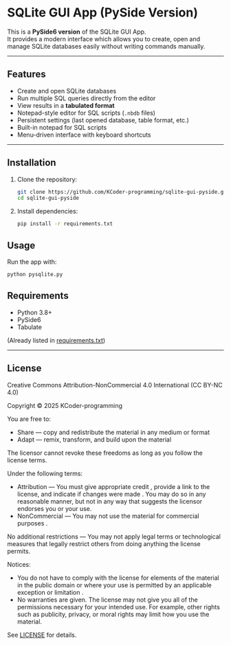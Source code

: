 # SQLite GUI App (PySide Version)

This is a **PySide6 version** of the SQLite GUI App.  
It provides a modern interface which allows you to create, open and manage SQLite databases easily without writing commands manually.

---

## Features
- Create and open SQLite databases
- Run multiple SQL queries directly from the editor
- View results in a **tabulated format**
- Notepad-style editor for SQL scripts (`.nbdb` files)
- Persistent settings (last opened database, table format, etc.)
- Built-in notepad for SQL scripts
- Menu-driven interface with keyboard shortcuts

---

## Installation
1. Clone the repository:
   ```bash
   git clone https://github.com/KCoder-programming/sqlite-gui-pyside.git
   cd sqlite-gui-pyside
   ```
2. Install dependencies:
   ```bash
   pip install -r requirements.txt
   ```

## Usage
Run the app with:
```bash
python pysqlite.py
```

## Requirements
- Python 3.8+
- PySide6
- Tabulate

(Already listed in [requirements.txt](https://github.com/KCoder-programming/sqlite-gui-pyside/blob/main/requirements.txt))

---

## License
Creative Commons Attribution-NonCommercial 4.0 International (CC BY-NC 4.0)

Copyright © 2025 KCoder-programming

You are free to:
- Share — copy and redistribute the material in any medium or format
- Adapt — remix, transform, and build upon the material

The licensor cannot revoke these freedoms as long as you follow the license terms.

Under the following terms:
- Attribution — You must give appropriate credit , provide a link to the license, and indicate if changes were made . You may do so in any reasonable manner, but not in any way that suggests the licensor endorses you or your use.
- NonCommercial — You may not use the material for commercial purposes .

No additional restrictions — You may not apply legal terms or technological measures that legally restrict others from doing anything the license permits.

Notices:
- You do not have to comply with the license for elements of the material in the public domain or where your use is permitted by an applicable exception or limitation .
- No warranties are given. The license may not give you all of the permissions necessary for your intended use. For example, other rights such as publicity, privacy, or moral rights may limit how you use the material.

See [LICENSE](https://github.com/KCoder-programming/sqlite-gui-pyside/blob/main/LICENSE) for details.
